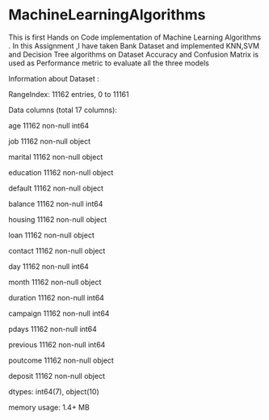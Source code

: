 # MachineLearningAlgorithms
This is first Hands on Code implementation of Machine Learning Algorithms .
In this Assignment ,I have taken Bank Dataset and implemented KNN,SVM and Decision Tree algorithms on Dataset
Accuracy and Confusion Matrix is used as Performance metric to evaluate all the three models

Information about Dataset : 

RangeIndex: 11162 entries, 0 to 11161

Data columns (total 17 columns):

age          11162 non-null int64

job          11162 non-null object

marital      11162 non-null object

education    11162 non-null object

default      11162 non-null object

balance      11162 non-null int64

housing      11162 non-null object

loan         11162 non-null object

contact      11162 non-null object

day          11162 non-null int64

month        11162 non-null object

duration     11162 non-null int64

campaign     11162 non-null int64

pdays        11162 non-null int64

previous     11162 non-null int64

poutcome     11162 non-null object

deposit      11162 non-null object

dtypes: int64(7), object(10)

memory usage: 1.4+ MB
